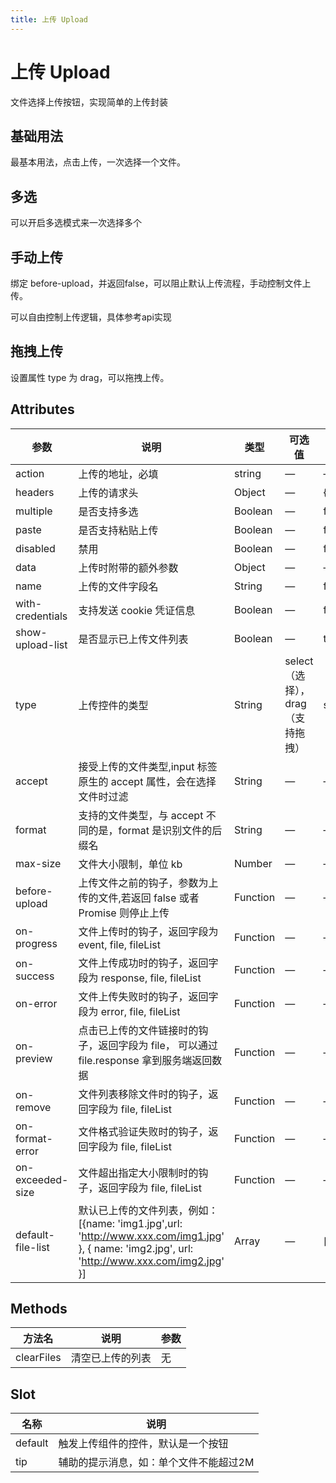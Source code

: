 ```yaml
---
title: 上传 Upload
---
```


<f-back-top></f-back-top>

# 上传 Upload

文件选择上传按钮，实现简单的上传封装

## 基础用法

最基本用法，点击上传，一次选择一个文件。

<preview path="./demo/Upload/Basic.vue"></preview>

## 多选

可以开启多选模式来一次选择多个

<preview path="./demo/Upload/Multiple.vue"></preview>

## 手动上传

绑定 before-upload，并返回false，可以阻止默认上传流程，手动控制文件上传。

可以自由控制上传逻辑，具体参考api实现

<preview path="./demo/Upload/Handle.vue"></preview>

## 拖拽上传

设置属性 type 为 drag，可以拖拽上传。

<preview path="./demo/Upload/Drag.vue"></preview>

## Attributes

| 参数              | 说明                                                                                                                                           | 类型     | 可选值                           | 默认值 |
| ----------------- | ---------------------------------------------------------------------------------------------------------------------------------------------- | -------- | -------------------------------- | ------ |
| action            | 上传的地址，必填                                                                                                                               | string   | —                                | —      |
| headers           | 上传的请求头                                                                                                                                   | Object   | —                                | {}     |
| multiple          | 是否支持多选                                                                                                                                   | Boolean  | —                                | false  |
| paste             | 是否支持粘贴上传                                                                                                                               | Boolean  | —                                | false  |
| disabled          | 禁用                                                                                                                                           | Boolean  | —                                | false  |
| data              | 上传时附带的额外参数                                                                                                                           | Object   | —                                | —      |
| name              | 上传的文件字段名                                                                                                                               | String   | —                                | file   |
| with-credentials  | 支持发送 cookie 凭证信息                                                                                                                       | Boolean  | —                                | false  |
| show-upload-list  | 是否显示已上传文件列表                                                                                                                         | Boolean  | —                                | true   |
| type              | 上传控件的类型                                                                                                                                 | String   | select（选择），drag（支持拖拽） | select |
| accept            | 接受上传的文件类型,input 标签原生的 accept 属性，会在选择文件时过滤                                                                            | String   | —                                | —      |
| format            | 支持的文件类型，与 accept 不同的是，format 是识别文件的后缀名                                                                                  | String   | —                                | —      |
| max-size          | 文件大小限制，单位 kb                                                                                                                          | Number   | —                                | —      |
| before-upload     | 上传文件之前的钩子，参数为上传的文件,若返回 false 或者 Promise 则停止上传                                                                      | Function | —                                | —      |
| on-progress       | 文件上传时的钩子，返回字段为 event, file, fileList                                                                                             | Function | —                                | —      |
| on-success        | 文件上传成功时的钩子，返回字段为 response, file, fileList                                                                                      | Function | —                                | —      |
| on-error          | 文件上传失败时的钩子，返回字段为 error, file, fileList                                                                                         | Function | —                                | —      |
| on-preview        | 点击已上传的文件链接时的钩子，返回字段为 file， 可以通过 file.response 拿到服务端返回数据                                                      | Function | —                                | —      |
| on-remove         | 文件列表移除文件时的钩子，返回字段为 file, fileList                                                                                            | Function | —                                | —      |
| on-format-error   | 文件格式验证失败时的钩子，返回字段为 file, fileList                                                                                            | Function | —                                | —      |
| on-exceeded-size  | 文件超出指定大小限制时的钩子，返回字段为 file, fileList                                                                                        | Function | —                                | —      |
| default-file-list | 默认已上传的文件列表，例如：[{name: 'img1.jpg',url: 'http://www.xxx.com/img1.jpg' }, { name: 'img2.jpg', url: 'http://www.xxx.com/img2.jpg' }] | Array    | —                                | []     |

## Methods

| 方法名     | 说明             | 参数 |
| ---------- | ---------------- | ---- |
| clearFiles | 清空已上传的列表 | 无   |

## Slot

| 名称    | 说明                                   |
| ------- | -------------------------------------- |
| default | 触发上传组件的控件，默认是一个按钮     |
| tip     | 辅助的提示消息，如：单个文件不能超过2M |
